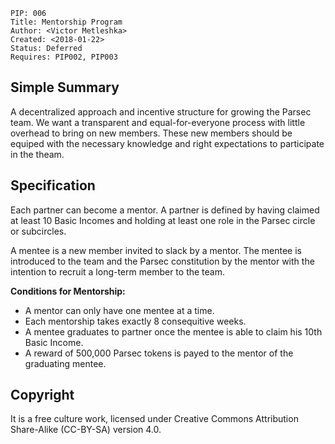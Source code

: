     PIP: 006
    Title: Mentorship Program
    Author: <Victor Metleshka>
    Created: <2018-01-22>
    Status: Deferred
    Requires: PIP002, PIP003


## Simple Summary

A decentralized approach and incentive structure for growing the Parsec team. We want a transparent and equal-for-everyone process with little overhead to bring on new members. These new members should be equiped with the necessary knowledge and right expectations to participate in the theam.

## Specification

Each partner can become a mentor. A partner is defined by having claimed at least 10 Basic Incomes and holding at least one role in the Parsec circle or subcircles.

A mentee is a new member invited to slack by a mentor. The mentee is introduced to the team and the Parsec constitution by the mentor with the intention to recruit a long-term member to the team.

**Conditions for Mentorship:**

- A mentor can only have one mentee at a time.
- Each mentorship takes exactly 8 consequitive weeks.
- A mentee graduates to partner once the mentee is able to claim his 10th Basic Income.
- A reward of 500,000 Parsec tokens is payed to the mentor of the graduating mentee.


## Copyright
It is a free culture work, licensed under Creative Commons Attribution Share-Alike (CC-BY-SA) version 4.0.
